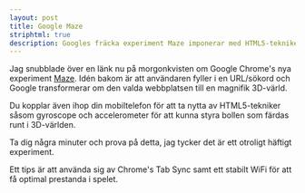 ```yaml
---
layout: post
title: Google Maze
striphtml: true
description: Googles fräcka experiment Maze imponerar med HTML5-tekniker
---
```


Jag snubblade över en länk nu på morgonkvisten om Google Chrome's nya experiment [Maze](http://chrome.com/maze/). Idén bakom är att användaren fyller i en URL/sökord och Google transformerar om den valda webbplatsen till en magnifik 3D-värld. 

Du kopplar även ihop din mobiltelefon för att ta nytta av HTML5-tekniker såsom gyroscope och accelerometer för att kunna styra bollen som färdas runt i 3D-världen. 

Ta dig några minuter och prova på detta, jag tycker det är ett otroligt häftigt experiment. 

Ett tips är att använda sig av Chrome's Tab Sync samt ett stabilt WiFi för att få optimal prestanda i spelet.

